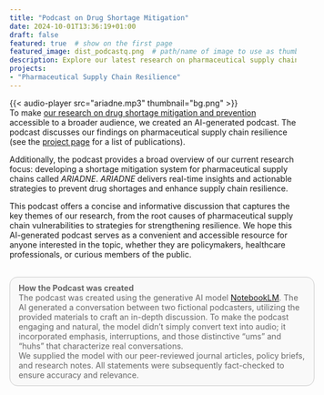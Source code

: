 ```yaml
---
title: "Podcast on Drug Shortage Mitigation"
date: 2024-10-01T13:36:19+01:00
draft: false
featured: true  # show on the first page
featured_image: dist_podcastq.png  # path/name of image to use as thumbnail
description: Explore our latest research on pharmaceutical supply chain resilience in an engaging podcast." # short text, used in cards and for previews
projects:
- "Pharmaceutical Supply Chain Resilience"
---
```


{{< audio-player src="ariadne.mp3" thumbnail="bg.png" >}}
<br>
To make [our research on drug shortage mitigation and prevention](/projects/pharmaceutical-supply-chain-resilience/) accessible to a broader audience, we created an AI-generated podcast. The podcast discusses our findings on pharmaceutical supply chain resilience (see the [project page](/projects/pharmaceutical-supply-chain-resilience/) for a list of publications).

Additionally, the podcast provides a broad overview of our current research focus: developing a shortage mitigation system for pharmaceutical supply chains called *ARIADNE*. *ARIADNE* delivers real-time insights and actionable strategies to prevent drug shortages and enhance supply chain resilience.

This podcast offers a concise and informative discussion that captures the key themes of our research, from the root causes of pharmaceutical supply chain vulnerabilities to strategies for strengthening resilience.
We hope this AI-generated podcast serves as a convenient and accessible resource for anyone interested in the topic, whether they are policymakers, healthcare professionals, or curious members of the public.

<br>


<style>
	.disclaimer {
		background-color: #f9f9f9;
		color: #666;
		padding: 10px 15px;
		font-size: 14px;
		border: 1px solid #ccc;
		border-radius: 14px;
		width: 100%;
	}
</style>
<div class="disclaimer">
<strong>How the Podcast was created</strong>
<br>
The podcast was created using the generative AI model <a href="http://notebooklm.google">NotebookLM</a>. The AI generated a conversation between two fictional podcasters, utilizing the provided materials to craft an in-depth discussion. To make the podcast engaging and natural, the model didn’t simply convert text into audio; it incorporated emphasis, interruptions, and those distinctive “ums” and “huhs” that characterize real conversations.
<br>
We supplied the model with our peer-reviewed journal articles, policy briefs, and research notes. All statements were subsequently fact-checked to ensure accuracy and relevance.
</div>


